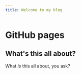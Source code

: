 ```yaml
---
title: Welcome to my blog
---
```

# GitHub pages

## What's this all about?

What _is_ this all about, you ask?
